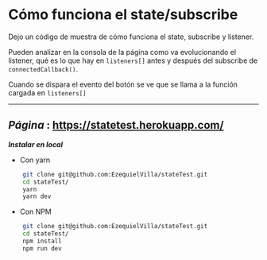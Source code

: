 # Cómo funciona el state/subscribe

Dejo un código de muestra de cómo funciona el state, subscribe y listener.

Pueden analizar en la consola de la página como va evolucionando el listener, qué es
lo que hay en `listeners[]` antes y después del subscribe de `connectedCallback()`.

Cuando se dispara el evento del botón se ve que se llama a la función cargada en `listeners[]`

---

## **_Página_** : https://statetest.herokuapp.com/

**_Instalar en local_**

-   Con yarn

```bash
    git clone git@github.com:EzequielVilla/stateTest.git
    cd stateTest/
    yarn
    yarn dev
```

-   Con NPM

```bash
    git clone git@github.com:EzequielVilla/stateTest.git
    cd stateTest/
    npm install
    npm run dev
```
